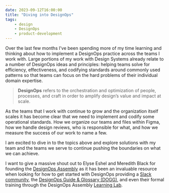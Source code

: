 ```yaml
---
date: 2023-09-12T16:00:00
title: "Diving into DesignOps"
tags: 
    - design
    - DesignOps
    - product-development
---
```


Over the last few months I’ve been spending more of my time learning and thinking about how to implement a DesignOps practice across the teams I work with. Large portions of my work with Design Systems already relate to a number of DesignOps ideas and principles: helping teams solve for efficiency, effectiveness, and codifying standards around commonly used patterns so that teams can focus on the hard problems of their individual domain expertise.

> **DesignOps** refers to the orchestration and optimization of 
people, processes, and craft in order to amplify design’s value and 
impact at scale.

As the teams that I work with continue to grow and the organization itself scales it has become clear that we need to implement and codify some operational standards. How we organize our teams and files within Figma, how we handle design reviews, who is responsible for what, and how we measure the success of our work to name a few.

I am excited to dive in to the topics above and explore solutions with my team and the teams we serve to continue pushing the boundaries on what we can achieve. 

I want to give a massive shout out to Elyse Eshel and Meredith Black for founding the [DesignOps Assembly](https://www.designopsassembly.com/) as it has been an invaluable resource when looking for how to get started with DesignOps providing a [Slack community](https://www.designopsassembly.com/join), the [DesignOps Guide & Glossary (DOGG)](https://coda.io/d/DesignOps-Guide-Glossary-DOGG_dTR0PmtrZul/DesignOps-Guide-Glossary-DOGG_suu_i#_luD4K), and even their formal training through the DesignOps Assembly [Learning Lab](https://www.designopsassembly.com/learning-lab).